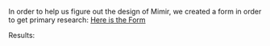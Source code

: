 In order to help us figure out the design of Mimir, we created a form in order to get primary research:
[Here is the Form](https://docs.google.com/forms/d/e/1FAIpQLSfPM3goCp0YleuSsgl1QRlE68MRzrisR72bEIArB8GSGPEpwg/viewform?usp=dialog)

Results:
